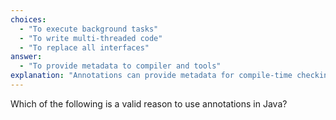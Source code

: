 ```yaml
---
choices:
  - "To execute background tasks"
  - "To write multi-threaded code"
  - "To replace all interfaces"
answer:
  - "To provide metadata to compiler and tools"
explanation: "Annotations can provide metadata for compile-time checking, runtime reflection, or tooling."
---
```


Which of the following is a valid reason to use annotations in Java?
